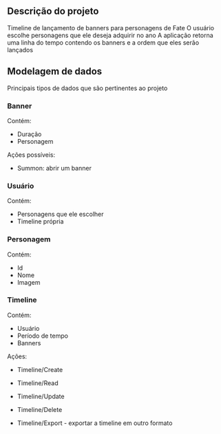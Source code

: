 ## Descrição do projeto

Timeline de lançamento de banners para personagens de Fate
O usuário escolhe personagens que ele deseja adquirir no ano
A aplicação retorna uma linha do tempo contendo os banners e a ordem que eles serão lançados

## Modelagem de dados

Principais tipos de dados que são pertinentes ao projeto

### Banner
Contém:
- Duração
- Personagem

Ações possíveis:
- Summon: abrir um banner

### Usuário
Contém:
- Personagens que ele escolher
- Timeline própria

### Personagem
Contém:
- Id
- Nome
- Imagem

### Timeline
Contém:
- Usuário
- Período de tempo
- Banners

Ações:
- Timeline/Create
- Timeline/Read
- Timeline/Update
- Timeline/Delete

- Timeline/Export - exportar a timeline em outro formato

